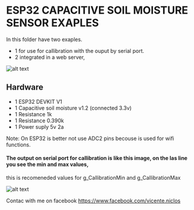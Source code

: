 # ESP32 CAPACITIVE SOIL MOISTURE SENSOR EXAPLES
In this folder have two exaples.
- 1  for use for callibration with the ouput by serial port.
- 2  integrated in a web server, 

![alt text](https://github.com/vniclos/esp32-capacitative-soil-sensor/blob/master/img/squematic.png?raw=true "Esp32 capacitative soil sensor" )

## Hardware

- 1 ESP32 DEVKIT V1
- 1 Capacitive soil moisture v1.2 (connected 3.3v)
- 1 Resistance 1k
- 1 Resistance 0.390k
- 1 Power suply 5v 2a

Note:
On ESP32 is better not use ADC2 pins becouse is used
for wifi functions.

#### The output on serial port for callibration is like this image, on the las line you see the min and max values,
this is recomeneded values for g_CallibrationMin and g_CallibrationMax


![alt text](https://github.com/vniclos/esp32-capacitative-soil-sensor/blob/master/img/web01.png?raw=true?raw=true "Esp32 capacitative soil sensor" )


Contac with me on facebook 
https://www.facebook.com/vicente.niclos
